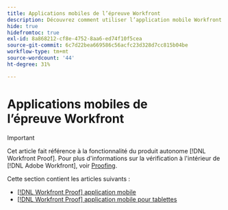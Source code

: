 ```yaml
---
title: Applications mobiles de l’épreuve Workfront
description: Découvrez comment utiliser l’application mobile Workfront Proof.
hide: true
hidefromtoc: true
exl-id: 8a868212-cf8e-4752-8aa6-ed74f10f5cea
source-git-commit: 6c7d22bea669586c56acfc23d328d7cc815b04be
workflow-type: tm+mt
source-wordcount: '44'
ht-degree: 31%

---
```


# Applications mobiles de l’épreuve Workfront

>[!IMPORTANT]
>
>Cet article fait référence à la fonctionnalité du produit autonome [!DNL Workfront Proof]. Pour plus d&#39;informations sur la vérification à l&#39;intérieur de [!DNL Adobe Workfront], voir [Proofing](../../../review-and-approve-work/proofing/proofing.md).

Cette section contient les articles suivants :

* [[!DNL Workfront Proof] application mobile](../../../workfront-proof/wp-mobile/wp-mobile-apps/wp-mobile-app-phones.md)
* [[!DNL Workfront Proof] application mobile pour tablettes](../../../workfront-proof/wp-mobile/wp-mobile-apps/wp-mobile-app-tablet.md)
